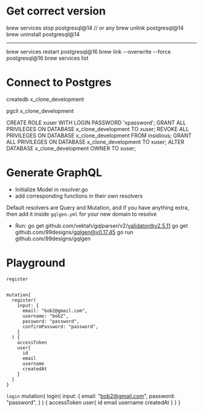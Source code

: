 # Get correct version

brew services stop postgresql@14 // or any
brew unlink postgresql@14
brew uninstall postgresql@14

---

brew services restart postgresql@16
brew link --overwrite --force postgresql@16
brew services list

# Connect to Postgres

createdb x_clone_development

pgcli x_clone_development

CREATE ROLE xuser WITH LOGIN PASSWORD 'xpassword';
GRANT ALL PRIVILEGES ON DATABASE x_clone_development TO xuser;
REVOKE ALL PRIVILEGES ON DATABASE x_clone_development FROM insidious;
GRANT ALL PRIVILEGES ON DATABASE x_clone_development TO xuser;
ALTER DATABASE x_clone_development OWNER TO xuser;


# Generate GraphQL 
* Initialize Model in resolver.go
* add corresponding functions in their own resolvers

Default resolvers are Query and Mutation, and if you have anything extra, then add it inside `gqlgen.yml` for your new domain to resolve

* Run:
    go get github.com/vektah/gqlparser/v2/validator@v2.5.11
    go get github.com/99designs/gqlgen@v0.17.45
    go run github.com/99designs/gqlgen



# Playground


`register`
```

mutation{
  register(
    input: {
      email: "bob2@gmail.com",
      username: "bob2",
      password: "password",
      confirmPassword: "password",
    }
  ) {
    accessToken
    user{
      id
      email
      username
      createdAt
    }
  }
}
```

`login`
mutation{
  login(
    input: {
      email: "bob2@gmail.com",
      password: "password",
    }
  ) {
    accessToken
    user{
      id
      email
      username
      createdAt
    }
  }
}
```